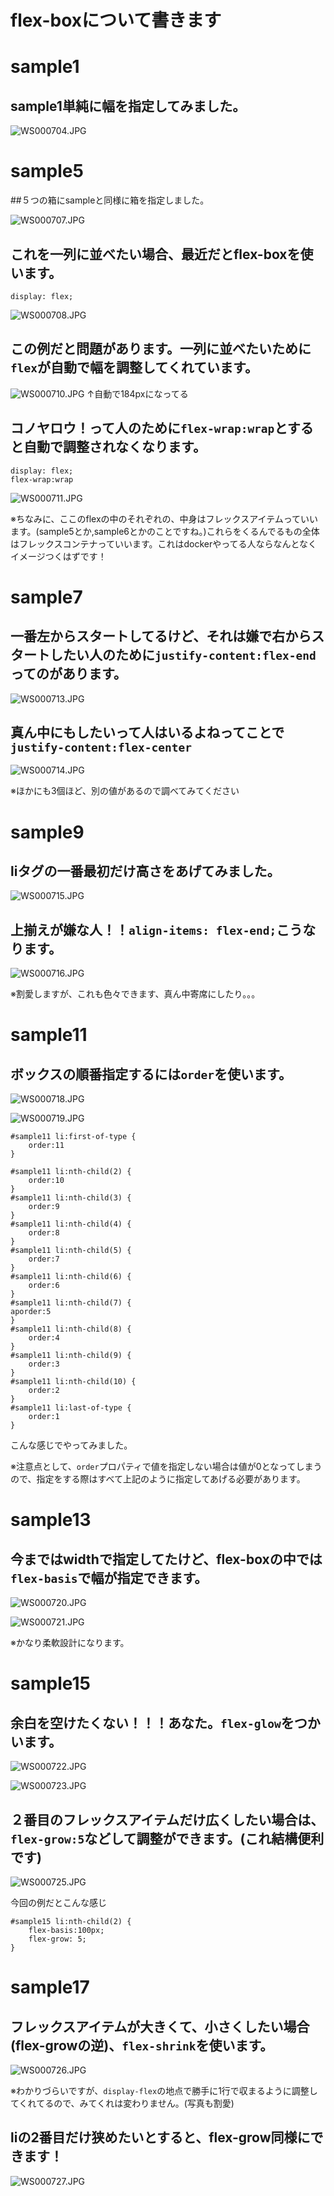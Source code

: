# flex-boxについて書きます

# sample1

## sample1単純に幅を指定してみました。
![WS000704.JPG](.\img\WS000704.JPG)


# sample5

##５つの箱にsampleと同様に箱を指定しました。


![WS000707.JPG](.\img\WS000707.JPG)

## これを一列に並べたい場合、最近だとflex-boxを使います。

```
display: flex;
```
![WS000708.JPG](.\img\WS000708.JPG)


## この例だと問題があります。一列に並べたいために`flex`が自動で幅を調整してくれています。

![WS000710.JPG](.\img\WS000710.JPG)
↑自動で184pxになってる

## コノヤロウ！って人のために`flex-wrap:wrap`とすると自動で調整されなくなります。
```
display: flex;
flex-wrap:wrap
```

![WS000711.JPG](.\img\WS000711.JPG)


※ちなみに、ここのflexの中のそれぞれの、中身はフレックスアイテムっていいます。(sample5とか,sample6とかのことですね。)これらをくるんでるもの全体はフレックスコンテナっていいます。これはdockerやってる人ならなんとなくイメージつくはずです！

# sample7
## 一番左からスタートしてるけど、それは嫌で右からスタートしたい人のために`justify-content:flex-end`ってのがあります。

![WS000713.JPG](.\img\WS000713.JPG)

## 真ん中にもしたいって人はいるよねってことで`justify-content:flex-center`

![WS000714.JPG](.\img\WS000714.JPG)

※ほかにも3個ほど、別の値があるので調べてみてください


# sample9
## liタグの一番最初だけ高さをあげてみました。

![WS000715.JPG](.\img\WS000715.JPG)
## 上揃えが嫌な人！！`align-items: flex-end;`こうなります。
![WS000716.JPG](.\img\WS000716.JPG)

※割愛しますが、これも色々できます、真ん中寄席にしたり。。。


# sample11
## ボックスの順番指定するには`order`を使います。


![WS000718.JPG](.\img\WS000718.JPG)

![WS000719.JPG](.\img\WS000719.JPG)
```
#sample11 li:first-of-type {
	order:11
}

#sample11 li:nth-child(2) {
	order:10
}
#sample11 li:nth-child(3) {
	order:9
}
#sample11 li:nth-child(4) {
	order:8
}
#sample11 li:nth-child(5) {
	order:7
}
#sample11 li:nth-child(6) {
	order:6
}
#sample11 li:nth-child(7) {
aporder:5
}
#sample11 li:nth-child(8) {
	order:4
}
#sample11 li:nth-child(9) {
	order:3
}
#sample11 li:nth-child(10) {
	order:2
}
#sample11 li:last-of-type {
    order:1
}
```

こんな感じでやってみました。

※注意点として、`order`プロパティで値を指定しない場合は値が0となってしまうので、指定をする際はすべて上記のように指定してあげる必要があります。


# sample13
## 今まではwidthで指定してたけど、flex-boxの中では`flex-basis`で幅が指定できます。


![WS000720.JPG](.\img\WS000720.JPG)

![WS000721.JPG](.\img\WS000721.JPG)

※かなり柔軟設計になります。

# sample15
## 余白を空けたくない！！！あなた。`flex-glow`をつかいます。

![WS000722.JPG](.\img\WS000722.JPG)


![WS000723.JPG](.\img\WS000723.JPG)
## ２番目のフレックスアイテムだけ広くしたい場合は、`flex-grow:5`などして調整ができます。(これ結構便利です)

![WS000725.JPG](.\img\WS000725.JPG)

今回の例だとこんな感じ
```
#sample15 li:nth-child(2) {
	flex-basis:100px;
	flex-grow: 5;
}
```

# sample17
## フレックスアイテムが大きくて、小さくしたい場合(flex-growの逆)、`flex-shrink`を使います。

![WS000726.JPG](.\img\WS000726.JPG)

※わかりづらいですが、`display-flex`の地点で勝手に1行で収まるように調整してくれてるので、みてくれは変わりません。(写真も割愛)

## liの2番目だけ狭めたいとすると、flex-grow同様にできます！


![WS000727.JPG](.\img\WS000727.JPG)

